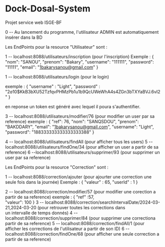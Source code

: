 # Dock-Dosal-System
 Projet service web ISGE-BF


 0 -- Au lancement du programme, l'utilisateur ADMIN est automatiquement insérer dans la BD
 
 Les EndPoints pour la resource "Utilisateur" sont :

 1 -- localhost:8088/utilisateurs/inscription (pour l'inscription)
      Exemple :         {
              	"nom": "SANOU",
              	"prenom": "Bakary",
              	"username": "111111",
              	"password": "11111",
              	"email": "1bakarysanou@gmail.com"
              }

 1 -- localhost:8088/utilisateurs/login (pour le login)

exemple : 
       {
       	"username" : "Light",
       	"password" : "$2a$10$KkB3bXU52TzfqvPHMzPb1u1b9QcUWeWhA4s4ZGn3bTXYaBVJ.6vI2"
       }

en reponse un token est généré avec lequel il poura s'authentifier.

3 -- localhost:8088/utilisateurs/modifier/76 (pour modifier un user par sa reference)
exemple : 
       {
       	  "ref": 76,
       		"nom": "SANQSDOU",
       		"prenom": "BAKDDARY",
       		"email": "1bakarysanou@gmail.com",
       		"username": "Light",
       		"password": "188333333333333333388"
       }

  4 -- localhost:8088/utilisateurs/findAll (pour afficher tous les users)
  5 -- localhost:8088/utilisateurs/findOne/34 (pour afficher un user a partir de sa reference)
  6 --localhost:8088/utilisateurs/supprimer/93 (pour supprimer un user par sa reference)

  Les EndPoints pour la resource "Correction" sont :

 1 -- localhost:8088/correction/ajouter (pour ajourter une correction une seule fois dans la journée)
Exemple :
      {
      	"valeur" : 65,
      	"userId" : 1
      }

2 -- localhost:8088/correction/modifier/57 (pour modifier une corection a partir de sa reference)
     exemple :
            {
       	"ref" :57,	
       	"valeur": 100
       	}
3 -- localhost:8088/correction/searchIntervalDate/2024-03-21,2024-03-20 (pour retrouver toutes les corrections dans  
    un intervalle de temps donnés)
4 -- localhost:8088/correction/supprimer/84 (pour supprimer une correctiona partir de sa reference)
5 -- localhost:8088/correction/findAll/1 (pour afficher les corrections de l'utilisateur a partir de son ID)
6 -- localhost:8088/correction/findOne/68 (pour afficher une seule correction a partir de sa reference)
  
